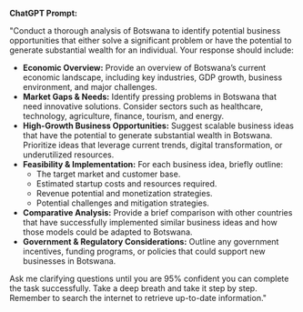 **ChatGPT Prompt:**  

"Conduct a thorough analysis of Botswana to identify potential business opportunities that either solve a significant problem or have the potential to generate substantial wealth for an individual. Your response should include:  

- **Economic Overview:** Provide an overview of Botswana’s current economic landscape, including key industries, GDP growth, business environment, and major challenges.  
- **Market Gaps & Needs:** Identify pressing problems in Botswana that need innovative solutions. Consider sectors such as healthcare, technology, agriculture, finance, tourism, and energy.  
- **High-Growth Business Opportunities:** Suggest scalable business ideas that have the potential to generate substantial wealth in Botswana. Prioritize ideas that leverage current trends, digital transformation, or underutilized resources.  
- **Feasibility & Implementation:** For each business idea, briefly outline:  
  - The target market and customer base.  
  - Estimated startup costs and resources required.  
  - Revenue potential and monetization strategies.  
  - Potential challenges and mitigation strategies.  
- **Comparative Analysis:** Provide a brief comparison with other countries that have successfully implemented similar business ideas and how those models could be adapted to Botswana.  
- **Government & Regulatory Considerations:** Outline any government incentives, funding programs, or policies that could support new businesses in Botswana.  

Ask me clarifying questions until you are 95% confident you can complete the task successfully. Take a deep breath and take it step by step. Remember to search the internet to retrieve up-to-date information."